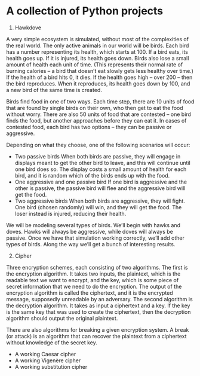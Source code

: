 # A collection of Python projects

1. Hawkdove

A very simple ecosystem is simulated, without most of the complexities of the real world. The only active animals in our world will be birds. Each bird has a number representing its health, which starts at 100. If a bird eats, its health goes up. If it is injured, its health goes down. Birds also lose a small amount of health each unit of time. (This represents their normal rate of burning calories – a bird that doesn’t eat slowly gets less healthy over time.) If the health of a bird hits 0, it dies. If the health goes high – over 200 – then the bird reproduces. When it reproduces, its health goes down by 100, and a new bird of the same time is created.

Birds find food in one of two ways. Each time step, there are 10 units of food that are found by single birds on their own, who then get to eat the food without worry. There are also 50 units of food that are contested – one bird finds the food, but another approaches before they can eat it. In cases of contested food, each bird has two options – they can be passive or aggressive. 

Depending on what they choose, one of the following scenarios will occur:

* Two passive birds 
When both birds are passive, they will engage in displays meant to get the other bird to leave, and this will continue until one bird does so. The display costs a small amount of health for each bird, and it is random which of the birds ends up with the food.
* One aggressive and one passive bird 
If one bird is aggressive and the other is passive, the passive bird will flee and the aggressive bird will get the food.
* Two aggressive birds 
When both birds are aggressive, they will fight. One bird (chosen randomly) will win, and they will get the food. The loser instead is injured, reducing their health.

We will be modeling several types of birds. We’ll begin with hawks and doves. Hawks will always be aggressive, while doves will always be passive. Once we have that simulation working correctly, we’ll add other types of birds. Along the way we’ll get a bunch of interesting results.

2. Cipher

Three encryption schemes, each consisting of two algorithms. The first is the encryption algorithm. It takes two inputs, the plaintext, which is the readable text we want to encrypt, and the key, which is some piece of secret information that we need to do the encryption. The output of the encryption algorithm is called the ciphertext, and it is the encrypted message, supposedly unreadable by an adversary. The second algorithm is the decryption algorithm. It takes as input a ciphertext and a key. If the key is the same key that was used to create the ciphertext, then the decryption algorithm should output the original plaintext.

There are also algorithms for breaking a given encryption system. A break (or attack) is an algorithm that can recover the plaintext from a ciphertext without knowledge of the secret key.

* A working Caesar cipher
* A working Vigenère cipher
* A working substitution cipher
